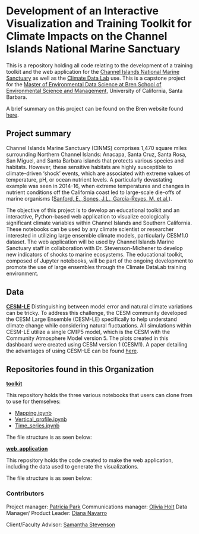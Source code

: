 # Development of an Interactive Visualization and Training Toolkit for Climate Impacts on the Channel Islands National Marine Sanctuary 

This is a repository holding all code relating to the development of a training toolkit and the web application for the [Channel Islands National Marine Sanctuary](https://channelislands.noaa.gov/) as well as the [Climate Data Lab](https://climate-datalab.org/) use. This is a capstone project for the [Master of Environmental Data Science at Bren School of Environmental Science and Management](https://bren.ucsb.edu), University of California, Santa Barbara.

A brief summary on this project can be found on the Bren website found [here](https://bren.ucsb.edu/projects/development-interactive-visualization-and-training-toolkit-climate-impacts-channel-islands).

## Project summary
Channel Islands Marine Sanctuary (CINMS) comprises 1,470 square miles surrounding Northern Channel Islands: Anacapa, Santa Cruz, Santa Rosa, San Miguel, and Santa Barbara islands that protects various species and habitats. However, these sensitive habitats are highly susceptible to climate-driven ‘shock’ events, which are associated with extreme values of temperature, pH, or ocean nutrient levels. A particularly devastating example was seen in 2014-16, when extreme temperatures and changes in nutrient conditions off the California coast led to large-scale die-offs of marine organisms ([Sanford, E., Sones, J.L., García-Reyes, M. et al.](https://doi.org/10.1038/s41598-019-40784-3)). 

The objective of this project is to develop an educational toolkit and an interactive, Python-based web application to visualize ecologically significant climate variables within Channel Islands and Southern California. These notebooks can be used by any climate scientist or researcher interested in utilizing large ensemble climate models, particularly CESM1.0 dataset. The web application will be used by Channel Islands Marine Sanctuary staff in collaboration with Dr. Stevenson-Michener to develop new indicators of shocks to marine ecosystems. The educational toolkit, composed of Jupyter notebooks, will be part of the ongoing development to promote the use of large ensembles through the Climate DataLab training environment.

## Data
**[CESM-LE](https://www.cesm.ucar.edu/community-projects/lens)**
Distinguishing between model error and natural climate variations can be tricky. To address this challenge, the CESM community developed the CESM Large Ensemble (CESM-LE) specifically to help understand climate change while considering natural fluctuations. All simulations within CESM-LE utilize a single CMIP5 model, which is the CESM with the Community Atmosphere Model version 5. The plots created in this dashboard were created using CESM version 1 (CESM1).
A paper detailing the advantages of using CESM-LE can be found [here](https://journals.ametsoc.org/view/journals/bams/96/8/bams-d-13-00255.1.xml).


## Repositories found in this Organization
[**toolkit**](https://github.com/Channelislanders/toolkit)

This repository holds the three various notebooks that users can clone from to use for themselves:
- [Mapping.ipynb](https://github.com/Channelislanders/toolkit/blob/main/Mapping.ipynb)
- [Vertical_profile.ipynb]()
- [Time_series.ipynb](https://github.com/Channelislanders/toolkit/blob/main/Time_series.ipynb)

The file structure is as seen below:

[**web_application**](https://github.com/Channelislanders/web_application)

This repository holds the code created to make the web application, including the data used to generate the visualizations.

The file structure is as seen below:


### Contributors
Project manager: [Patricia Park](https://github.com/p-park6)
Communications manager: [Olivia Holt](https://github.com/olleholt)
Data Manager/ Product Leader: [Diana Navarro](https://github.com/dianaxnav)

Client/Faculty Advisor: [Samantha Stevenson](https://github.com/samanthastevenson)

